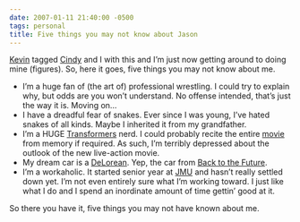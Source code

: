 ```yaml
---
date: 2007-01-11 21:40:00 -0500
tags: personal
title: Five things you may not know about Jason
---
```


[Kevin](http://lawver.net/archive/2006/12/26/h09_five_things_you_may_not_know_about_kevin.php) tagged [Cindy](http://www.cindyli.com/index.php/site/comments/five_things_you_may_not_know_about_cindy/) and I with this and I’m just now getting around to doing mine (figures). So, here it goes, five things you may not know about me.

- I’m a huge fan of (the art of) professional wrestling. I could try to explain why, but odds are you won’t understand. No offense intended, that’s just the way it is. Moving on…
- I have a dreadful fear of snakes. Ever since I was young, I’ve hated snakes of all kinds. Maybe I inherited it from my grandfather.
- I’m a HUGE [Transformers](http://en.wikipedia.org/wiki/Transformers_series) nerd. I could probably recite the entire [movie](http://en.wikipedia.org/wiki/The_Transformers:_The_Movie) from memory if required. As such, I’m terribly depressed about the outlook of the new live-action movie.
- My dream car is a [DeLorean](http://en.wikipedia.org/wiki/De_Lorean_DMC-12). Yep, the car from [Back to the Future](http://www.bttf.com/).
- I’m a workaholic. It started senior year at [JMU](http://www.jmu.edu/) and hasn’t really settled down yet. I’m not even entirely sure what I’m working toward. I just like what I do and I spend an inordinate amount of time gettin’ good at it.

So there you have it, five things you may not have known about me.